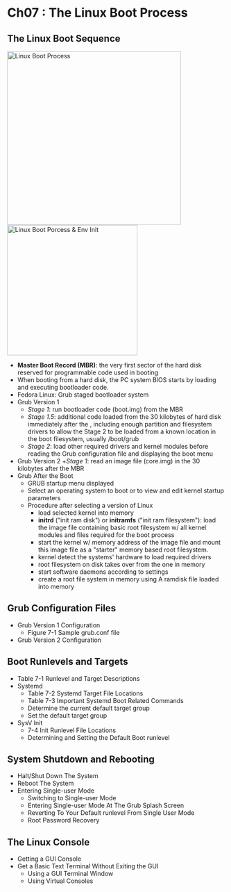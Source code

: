 # Ch07 : The Linux Boot Process

## The Linux Boot Sequence

<img src="https://geekstuffweb.files.wordpress.com/2014/08/2732a-rhce_linux_boot_diagram.png?w=794&h=1123&zoom=2" width="400" alt="Linux Boot Process">

<img src="https://blog.frognew.com/images/2017/01/linux-boot-process.jpg" width="300" alt="Linux Boot Porcess & Env Init">

+ __Master Boot Record (MBR)__: the very first sector of the hard disk  reserved for programmable code used in booting
+ When booting from a hard disk, the PC system BIOS starts by loading and executing bootloader code.
+ Fedora Linux: Grub staged bootloader system
+ Grub Version 1
    + _Stage 1_: run bootloader code (boot.img) from the MBR
    + _Stage 1.5_: additional code loaded from the 30 kilobytes of hard disk immediately after the , including enough partition and filesystem drivers to allow the Stage 2 to be loaded from a known location in the boot filesystem, usually /boot/grub
    + _Stage 2_: load other required drivers and kernel modules before reading the Grub configuration file and displaying the boot menu
+ Grub Version 2
    +_Stage 1_: read an image file (core.img) in the 30 kilobytes after the MBR
+ Grub After the Boot 
    + GRUB startup menu displayed
    + Select an operating system to boot or to view and edit kernel startup parameters
    + Procedure after selecting a version of Linux
        + load selected kernel into memory
        + __initrd__ ("init ram disk") or __initramfs__ ("init ram filesystem"): load the image file containing basic root filesystem w/ all kernel modules and files required for the boot process
        + start the kernel w/ memory address of the image file and mount this image file as a "starter" memory based root filesystem.
        + kernel detect the systems' hardware to load required drivers
        + root filesystem on disk takes over from the one in memory
        + start software daemons according to settings
        + create a root file system in memory using A ramdisk file loaded into memory

## Grub Configuration Files

+ Grub Version 1 Configuration
    + Figure 7-1 Sample grub.conf file
+ Grub Version 2 Configuration

## Boot Runlevels and Targets

+ Table 7-1 Runlevel and Target Descriptions
+ Systemd
    + Table 7-2 Systemd Target File Locations
    + Table 7-3 Important Systemd Boot Related Commands
    + Determine the current default target group
    + Set the default target group
+ SysV Init
    + 7-4 Init Runlevel File Locations
    + Determining and Setting the Default Boot runlevel

## System Shutdown and Rebooting

+ Halt/Shut Down The System
+ Reboot The System
+ Entering Single-user Mode
    + Switching to Single-user Mode
    + Entering Single-user Mode At The Grub Splash Screen
    + Reverting To Your Default runlevel From Single User Mode
    + Root Password Recovery

## The Linux Console

+ Getting a GUI Console
+ Get a Basic Text Terminal Without Exiting the GUI
    + Using a GUI Terminal Window
    + Using Virtual Consoles



